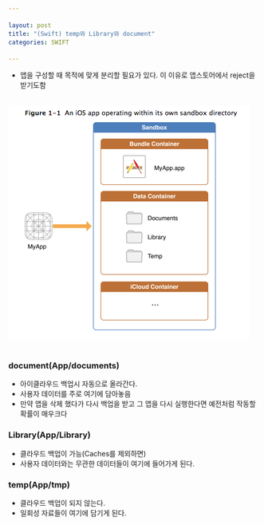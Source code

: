 ```yaml
---

layout: post
title: "(Swift) temp와 Library와 document"
categories: SWIFT

---
```


* 앱을 구성할 때 목적에 맞게 분리할 필요가 있다. 이 이유로 앱스토어에서 reject을 받기도함
<br/><br/>
<img src = "/post_img/201702/01/tempcache.png" />
<br/><br/>

### document(App/documents)
* 아이클라우드 백업시 자동으로 올라간다.
* 사용자 데이터를 주로 여기에 담아놓음
* 만약 앱을 삭제 했다가 다시 백업을 받고 그 앱을 다시 실행한다면 예전처럼 작동할 확률이 매우크다

### Library(App/Library)
* 클라우드 백업이 가능(Caches를 제외하면)
* 사용자 데이터와는 무관한 데이터들이 여기에 들어가게 된다.

### temp(App/tmp)
* 클라우드 백업이 되지 않는다.
* 일회성 자료들이 여기에 담기게 된다.
<br/><br/>
